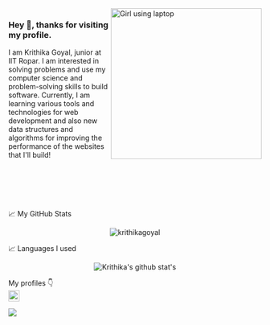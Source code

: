 <img alt="Girl using laptop" width="300px" height="300px" src="https://i.pinimg.com/originals/ec/65/e0/ec65e0c2c175e337dfa141aeb73d8f3c.jpg" align="right"/>

### Hey 👋, thanks for visiting my profile. 
I am Krithika Goyal, junior at IIT Ropar. I am interested in solving problems and use my computer science and problem-solving skills to build software. Currently, I am learning various tools and technologies for web development and also new data structures and algorithms for improving the performance of the websites that I'll build!
<!--
Here are some ideas to get you started:

- 🌱 I’m currently learning web development
- 👯 I’m looking to collaborate on ...
- 🤔 I’m looking for help with ...
- 💬 Ask me about ...
- 📫 How to reach me: ...
- 😄 Pronouns: ...
- ⚡ Fun fact: ...
-->
<p></p>



<br>
<br>
<br>
<br>
<br>
📈 My GitHub Stats

<p align="center"> <img src="https://github-readme-stats.vercel.app/api?username=krithikagoyal&show_icons=true&theme=dracula" alt="krithikagoyal"/></p>

📈 Languages I used

<p align="center"> <img src="https://github-readme-stats.vercel.app/api/top-langs/?username=krithikagoyal&layout=compact&theme=dracula&count_private=true" alt="Krithika's github stat's" /></p>

My profiles 👇
<br>
<a href="https://www.linkedin.com/in/krithika-goyal/" align="center">
  <img alt="Krithika's LinkedIN" width="22px" src="https://raw.githubusercontent.com/peterthehan/peterthehan/master/assets/linkedin.svg" />
</a>

![](https://visitor-badge.glitch.me/badge?page_id=krithikagoyal.krithikagoyal)
